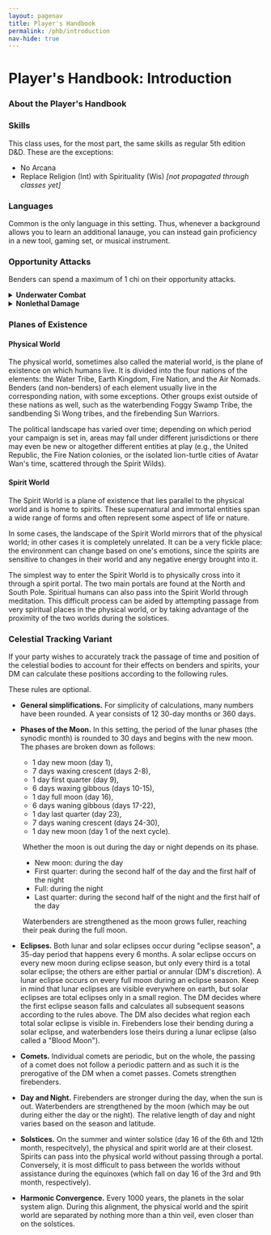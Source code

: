 ```yaml
---
layout: pagenav
title: Player's Handbook
permalink: /phb/introduction
nav-hide: true
---
```


<h1 id="introduction" class="center-title">
Player's Handbook: Introduction
</h1>

### About the Player's Handbook

### Skills
This class uses, for the most part, the same skills as regular 5th edition D&D. These are the exceptions:
- No Arcana
- Replace Religion (Int) with Spirituality (Wis) *[not propagated through classes yet]*

### Languages
Common is the only language in this setting. Thus, whenever a background allows you to learn an additional lanauge, you can instead gain proficiency in a new tool, gaming set, or musical instrument.

### Opportunity Attacks
Benders can spend a maximum of 1 chi on their opportunity attacks.

<details>
<summary><strong>Underwater Combat</strong></summary>
The normal <a href="https://dnd5e.info/combat/underwater-combat/">D&D 5e underwater combat rules</a> apply. More specifically, for bending attacks and forms, the following rules apply:  
  <ul>
    <li><strong>Waterbending:</strong> Advantage on attack rolls; normal damage.</li>
    <li><strong>Firebending:</strong> Disadvantage on ranged attacks, regular roll for touch range. In each case, the attack does half damage if it is dealt underwater (since fully immersed creatures have resistance against fire damage).</li>
    <li><strong>Earth- & Airbending:</strong> Disadvantage on melee and ranged attacks within normal range (automatic miss beyond normal range); half damage.</li>
  </ul>
</details>

<details>
<summary><strong>Nonlethal Damage</strong></summary>
  <ul>
    <li>For <strong>melee attacks</strong>, only slashing, piercing, and bludgeoning damage can be dealt in a nonlethal manner.</li>
    <li>For <strong>ranged attacks</strong>, only bludgeoning damage can be dealt in a nonlethal manner.</li>
  </ul>
  (Thus, for the most part, firebenders are unable to deliver nonlethal attacks.)
</details>


### Planes of Existence
#### Physical World

The physical world, sometimes also called the material world, is the plane of existence on which humans live. It is divided into the four nations of the elements: the Water Tribe, Earth Kingdom, Fire Nation, and the Air Nomads. Benders (and non-benders) of each element usually live in the corresponding nation, with some exceptions. Other groups exist outside of these nations as well, such as the waterbending Foggy Swamp Tribe, the sandbending Si Wong tribes, and the firebending Sun Warriors.

The political landscape has varied over time; depending on which period your campaign is set in, areas may fall under different jurisdictions or there may even be new or altogether different entities at play (e.g., the United Republic, the Fire Nation colonies, or the isolated lion-turtle cities of Avatar Wan's time, scattered through the Spirit Wilds).

#### Spirit World
The Spirit World is a plane of existence that lies parallel to the physical world and is home to spirits. These supernatural and immortal entities span a wide range of forms and often represent some aspect of life or nature. 

In some cases, the landscape of the Spirit World mirrors that of the physical world; in other cases it is completely unrelated. It can be a very fickle place: the environment can change based on one's emotions, since the spirits are sensitive to changes in their world and any negative energy brought into it.

The simplest way to enter the Spirit World is to physically cross into it through a spirit portal. The two main portals are found at the North and South Pole. Spiritual humans can also pass into the Spirit World through meditation. This difficult process can be aided by attempting passage from very spiritual places in the physical world, or by taking advantage of the proximity of the two worlds during the solstices.

### Celestial Tracking Variant

If your party wishes to accurately track the passage of time and position of the celestial bodies to account for their effects on benders and spirits, your DM can calculate these positions according to the following rules.  


These rules are optional.

- **General simplifications.** For simplicity of calculations, many numbers have been rounded. A year consists of 12 30-day months or 360 days.

- **Phases of the Moon.** In this setting, the period of the lunar phases (the synodic month) is rounded to 30 days and begins with the new moon. The phases are broken down as follows: 
  - 1 day new moon (day 1),
  - 7 days waxing crescent (days 2-8),
  - 1 day first quarter (day 9),
  - 6 days waxing gibbous (days 10-15),
  - 1 day full moon (day 16),
  - 6 days waning gibbous (days 17-22),
  - 1 day last quarter (day 23),
  - 7 days waning crescent (days 24-30),
  - 1 day new moon (day 1 of the next cycle).  
  
<div style="margin-left: 2em; margin-bottom: 1em;">
Whether the moon is out during the day or night depends on its phase.
  <ul>
    <li>New moon: during the day</li>
    <!-- waxing crescent: during the majority of end of the day, minority of beginning of the night -->
    <li>First quarter: during the second half of the day and the first half of the night</li>
    <!-- waxing gibbous: during the minority of end of the day, majority of beginning of the night -->
    <li>Full: during the night</li>
    <!-- waning gibbous: during majority of end of the night, minority of beginning of the day -->
    <li>Last quarter: during the second half of the night and the first half of the day</li>
    <!-- waning crescent: minority of end of night, majority of beginning of the day -->
  </ul>
Waterbenders are strengthened as the moon grows fuller, reaching their peak during the full moon.
</div>

- **Eclipses.** Both lunar and solar eclipses occur during "eclipse season", a 35-day period that happens every 6 months. A solar eclipse occurs on every new moon during eclipse season, but only every third is a total solar eclipse; the others are either partial or annular (DM's discretion). 
A lunar eclipse occurs on every full moon during an eclipse season. Keep in mind that lunar eclipses are visible everywhere on earth, but solar eclipses are total eclipses only in a small region. 
The DM decides where the first eclipse season falls and calculates all subsequent seasons according to the rules above. The DM also decides what region each total solar eclipse is visible in.
Firebenders lose their bending during a solar eclipse, and waterbenders lose theirs during a lunar eclipse (also called a "Blood Moon").

- **Comets.** Individual comets are periodic, but on the whole, the passing of a comet does not follow a periodic pattern and as such it is the prerogative of the DM when a comet passes. Comets strengthen firebenders.

- **Day and Night.** Firebenders are stronger during the day, when the sun is out. Waterbenders are strengthened by the moon (which may be out during either the day or the night). The relative length of day and night varies based on the season and latitude.

- **Solstices.** On the summer and winter solstice (day 16 of the 6th and 12th month, respecitvely), the physical and spirit world are at their closest. Spirits can pass into the physical world without passing through a portal. Conversely, it is most difficult to pass between the worlds without assistance during the equinoxes (which fall on day 16 of the 3rd and 9th month, respectively).

- **Harmonic Convergence.** Every 1000 years, the planets in the solar system align. During this alignment, the physical world and the spirit world are separated by nothing more than a thin veil, even closer than on the solstices.
